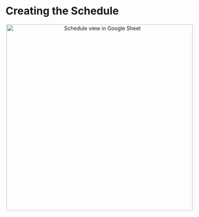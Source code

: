 # Creating the Schedule


<div align="center">
<img src="https://raw.githubusercontent.com/FlorianWilhelm/pytanis/main/docs/assets/images/gsheet_schedule.png" alt="Schedule view in Google Sheet" width="500" role="img">
</div>

[50_schedule_v1]: https://github.com/FlorianWilhelm/pytanis/blob/main/notebooks/pyconde-pydata-berlin-2023/50_schedule_v1.ipynb
